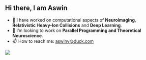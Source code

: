 ## Hi there, I am Aswin 
- 🔭 I have worked on computational aspects of  **Neuroimaging**, **Relativistic Heavy-Ion Collisions** and **Deep Learning**.
- 👯 I’m looking to work on **Parallel Programming and Theoretical Neuroscience**.
- 📫 How to reach me: aswinv@duck.com




<a href="https://github.com/vaswin0">
  <img align="center" src="https://github-readme-stats.vercel.app/api/top-langs/?username=vaswin0&langs_count=5&layout=compact&hide_border=true&include_all_commits=true&count_private=true&role=OWNER,ORGANIZATION_MEMBER,COLLABORATOR&theme=gotham"  />
</a>



